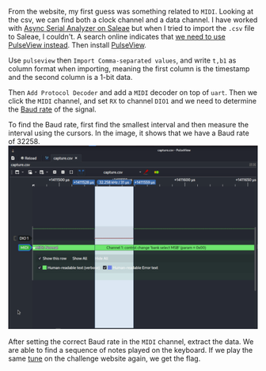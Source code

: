 From the website, my first guess was something related to `MIDI`. Looking at the csv, we can find both a clock channel and a data channel. I have worked with [Async Serial Analyzer on Saleae](https://support.saleae.com/protocol-analyzers/analyzer-user-guides/using-async-serial) but when I tried to import the `.csv` file to Saleae, I couldn't. A search online indicates that [we need to use PulseView instead](https://support.saleae.com/faq/technical-faq/is-it-possible-to-import-data-into-the-logic-software). Then install [PulseView](https://sigrok.org/wiki/PulseView). 

Use `pulseview` then `Import Comma-separated values`, and write `t,b1` as column format when importing, meaning the first column is the timestamp and the second column is a 1-bit data. 

Then `Add Protocol Decoder` and add a `MIDI` decoder on top of `uart`. Then we click the `MIDI` channel, and set `RX` to channel `DIO1` and we need to determine the [Baud rate](https://en.wikipedia.org/wiki/Baud) of the signal. 

To find the Baud rate, first find the smallest interval and then measure the interval using the cursors. In the image, it shows that we have a Baud rate of 32258. 
![baud](./baud.png)

After setting the correct Baud rate in the `MIDI` channel, extract the data. We are able to find a sequence of notes played on the keyboard. If we play the same [tune](https://www.youtube.com/watch?v=wDgQdr8ZkTw) on the challenge website again, we get the flag. 
